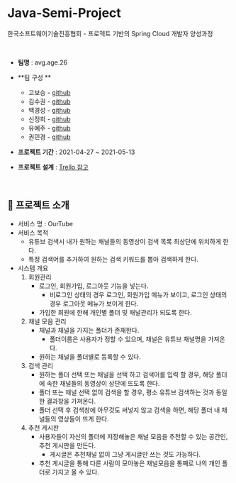 # Java-Semi-Project

한국소프트웨어기술진흥협회 - 프로젝트 기반의 Spring Cloud 개발자 양성과정

<br>

- **팀명** : avg.age.26

- **팀 구성 **
  - 고보승 - [github](https://github.com/kobos0503)
  - 김수권 - [github](https://github.com/sukuon2000)
  - 백경성 - [github](https://github.com/kyoungsungBack)
  - 신정희 - [github](https://github.com/shinjeonghea)
  - 유예주 - [github](https://github.com/yuyeju0910)
  - 권민경 - [github](https://github.com/mk2eeeeee)

- **프로젝트 기간** : 2021-04-27 ~ 2021-05-13
- **프로젝트 설계** : [Trello 참고](https://trello.com/b/cFMHZeTi/semi-project)

<br>

 ## :pushpin: 프로젝트 소개

- 서비스 명 : OurTube
- 서비스 목적  
  - 유튜브 검색시 내가 원하는 채널들의 동영상이 검색 목록 최상단에 위치하게 한다.
  - 특정 검색어를 추가하여 원하는 검색 키워드를 뽑아 검색하게 한다.
- 시스템 개요
  1. 회원관리
     - 로그인, 회원가입, 로그아웃 기능을 넣는다.
       - 비로그인 상태의 경우 로그인, 회원가입 메뉴가 보이고, 로그인 상태의 경우 로그아웃 메뉴가 보이게 한다.
     - 가입한 회원에 한해 개인별 폴더 및 채널관리가 되도록 한다.
  2. 채널 모음 관리
     - 채널과 채널을 가지는 폴더가 존재한다.
       - 폴더이름은 사용자가 정할 수 있으며, 채널은 유튜브 채널명을 가져온다.
     - 원하는 채널을 폴더별로 등록할 수 있다.
  3. 검색 관리
     - 원하는 폴더 선택 또는 채널을 선택 하고 검색어를 입력 할 경우, 해당 폴더에 속한 채널들의 동영상이 상단에 뜨도록 한다.
     - 폴더 또는 채널 선택 없이 검색을 할 경우, 평소 유튜브 검색하는 것과 동일한 결과창을 가져온다.
     - 폴더 선택 후 검색창에 아무것도 써넣지 않고 검색을 하면, 해당 폴더 내 채널들의 영상들이 뜨게 한다.
  4. 추천 게시판
     - 사용자들이 자신의 폴더에 저장해놓은 채널 모음을 추천할 수 있는 공간인, 추천 게시판을 만든다.
       - 게시글은 추천채널 없이 그냥 게시글만 쓰는 것도 가능하다.
     - 추천 게시글을 통해 다른 사람이 모아놓은 채널모음을 통째로 나의 개인 폴더로 가지고 올 수 있다.
